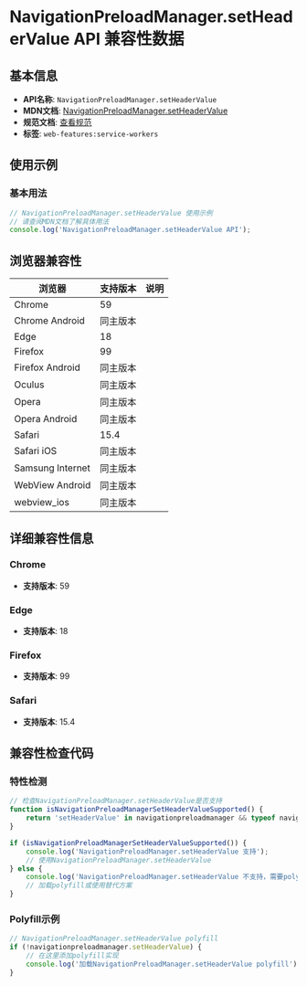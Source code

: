 # NavigationPreloadManager.setHeaderValue API 兼容性数据

## 基本信息

- **API名称**: `NavigationPreloadManager.setHeaderValue`
- **MDN文档**: [NavigationPreloadManager.setHeaderValue](https://developer.mozilla.org/docs/Web/API/NavigationPreloadManager/setHeaderValue)
- **规范文档**: [查看规范](https://w3c.github.io/ServiceWorker/#dom-navigationpreloadmanager-setheadervalue)
- **标签**: `web-features:service-workers`

## 使用示例

### 基本用法

```javascript
// NavigationPreloadManager.setHeaderValue 使用示例
// 请查阅MDN文档了解具体用法
console.log('NavigationPreloadManager.setHeaderValue API');
```

## 浏览器兼容性

| 浏览器 | 支持版本 | 说明 |
|--------|----------|------|
| Chrome | 59 |  |
| Chrome Android | 同主版本 |  |
| Edge | 18 |  |
| Firefox | 99 |  |
| Firefox Android | 同主版本 |  |
| Oculus | 同主版本 |  |
| Opera | 同主版本 |  |
| Opera Android | 同主版本 |  |
| Safari | 15.4 |  |
| Safari iOS | 同主版本 |  |
| Samsung Internet | 同主版本 |  |
| WebView Android | 同主版本 |  |
| webview_ios | 同主版本 |  |

## 详细兼容性信息

### Chrome

- **支持版本**: 59

### Edge

- **支持版本**: 18

### Firefox

- **支持版本**: 99

### Safari

- **支持版本**: 15.4

## 兼容性检查代码

### 特性检测

```javascript
// 检查NavigationPreloadManager.setHeaderValue是否支持
function isNavigationPreloadManagerSetHeaderValueSupported() {
    return 'setHeaderValue' in navigationpreloadmanager && typeof navigationpreloadmanager.setHeaderValue === 'function';
}

if (isNavigationPreloadManagerSetHeaderValueSupported()) {
    console.log('NavigationPreloadManager.setHeaderValue 支持');
    // 使用NavigationPreloadManager.setHeaderValue
} else {
    console.log('NavigationPreloadManager.setHeaderValue 不支持，需要polyfill');
    // 加载polyfill或使用替代方案
}
```

### Polyfill示例

```javascript
// NavigationPreloadManager.setHeaderValue polyfill
if (!navigationpreloadmanager.setHeaderValue) {
    // 在这里添加polyfill实现
    console.log('加载NavigationPreloadManager.setHeaderValue polyfill');
}
```

